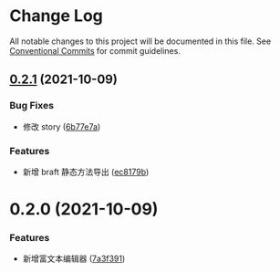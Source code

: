 # Change Log

All notable changes to this project will be documented in this file.
See [Conventional Commits](https://conventionalcommits.org) for commit guidelines.

## [0.2.1](https://github.com/ElonWu/elonwu_ui/compare/@elonwu/web-braft@0.2.0...@elonwu/web-braft@0.2.1) (2021-10-09)


### Bug Fixes

* 修改 story ([6b77e7a](https://github.com/ElonWu/elonwu_ui/commit/6b77e7a60d38a2ce1913a8905b7b86edfed8df9d))


### Features

* 新增 braft 静态方法导出 ([ec8179b](https://github.com/ElonWu/elonwu_ui/commit/ec8179b4cf5747151408a488bf3f8641d66f9f97))





# 0.2.0 (2021-10-09)


### Features

* 新增富文本编辑器 ([7a3f391](https://github.com/ElonWu/elonwu_ui/commit/7a3f3915ab6e2a39d94a482a3281384f65e05776))
